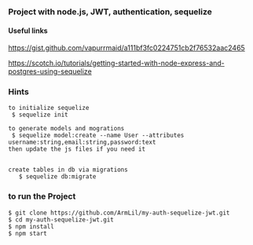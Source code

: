 ### Project with node.js, JWT, authentication, sequelize

 #### Useful links

  https://gist.github.com/vapurrmaid/a111bf3fc0224751cb2f76532aac2465

  https://scotch.io/tutorials/getting-started-with-node-express-and-postgres-using-sequelize

 ### Hints

    to initialize sequelize
     $ sequelize init

    to generate models and mogrations
     $ sequelize model:create --name User --attributes username:string,email:string,password:text
    then update the js files if you need it


    create tables in db via migrations
       $ sequelize db:migrate

 ### to run the Project

    $ git clone https://github.com/ArmLil/my-auth-sequelize-jwt.git
    $ cd my-auth-sequelize-jwt.git
    $ npm install
    $ npm start
